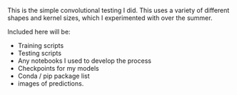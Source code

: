 This is the simple convolutional testing I did. 
This uses a variety of different shapes and kernel sizes, which I experimented with over the summer.

Included here will be:
- Training scripts
- Testing scripts
- Any notebooks I used to develop the process
- Checkpoints for my models
- Conda / pip package list
- images of predictions.
